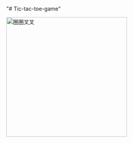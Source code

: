 "# Tic-tac-toe-game" 

<img width="319" height="317" alt="圈圈叉叉" src="https://github.com/user-attachments/assets/6f4e7a4f-a068-40ca-8044-1b71adfe98ee" />
